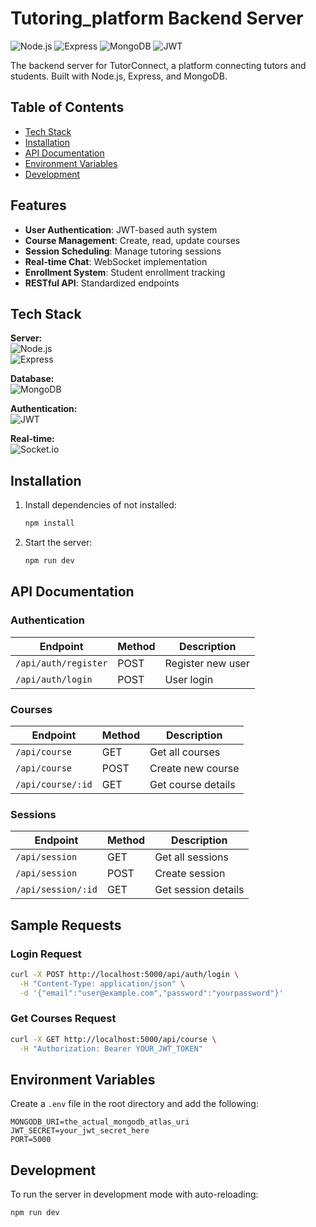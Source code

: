# Tutoring_platform Backend Server

![Node.js](https://img.shields.io/badge/Node.js-18.x-green)
![Express](https://img.shields.io/badge/Express-4.x-lightgrey)
![MongoDB](https://img.shields.io/badge/MongoDB-6.x-green)
![JWT](https://img.shields.io/badge/JWT-Auth-blue)

The backend server for TutorConnect, a platform connecting tutors and students. Built with Node.js, Express, and MongoDB.

## Table of Contents


- [Tech Stack](#tech-stack)
- [Installation](#installation)
- [API Documentation](#api-documentation)
- [Environment Variables](#environment-variables)
- [Development](#development)


## Features

- **User Authentication**: JWT-based auth system  
- **Course Management**: Create, read, update courses  
- **Session Scheduling**: Manage tutoring sessions  
- **Real-time Chat**: WebSocket implementation  
- **Enrollment System**: Student enrollment tracking  
- **RESTful API**: Standardized endpoints  

## Tech Stack

**Server:**  
![Node.js](https://img.shields.io/badge/-Node.js-339933?logo=node.js&logoColor=white)  
![Express](https://img.shields.io/badge/-Express-000000?logo=express&logoColor=white)

**Database:**  
![MongoDB](https://img.shields.io/badge/-MongoDB-47A248?logo=mongodb&logoColor=white)

**Authentication:**  
![JWT](https://img.shields.io/badge/-JWT-000000?logo=json-web-tokens&logoColor=white)

**Real-time:**  
![Socket.io](https://img.shields.io/badge/-Socket.io-010101?logo=socket.io&logoColor=white)

## Installation

1. Install dependencies of not installed:
   ```bash
   npm install
   ```

2. Start the server:
   ```bash
   npm run dev
   ```

## API Documentation

### Authentication

| Endpoint           | Method | Description       |
|--------------------|--------|-------------------|
| `/api/auth/register` | POST   | Register new user |
| `/api/auth/login`    | POST   | User login        |



### Courses

| Endpoint                         | Method | Description           |
|----------------------------------|--------|-----------------------|
| `/api/course`                    | GET    | Get all courses       |
| `/api/course`                    | POST   | Create new course     |
| `/api/course/:id`                | GET    | Get course details    |


### Sessions

| Endpoint             | Method | Description         |
|----------------------|--------|---------------------|
| `/api/session`       | GET    | Get all sessions    |
| `/api/session`       | POST   | Create session      |
| `/api/session/:id`   | GET    | Get session details |

## Sample Requests

### Login Request

```bash
curl -X POST http://localhost:5000/api/auth/login \
  -H "Content-Type: application/json" \
  -d '{"email":"user@example.com","password":"yourpassword"}'
```

### Get Courses Request

```bash
curl -X GET http://localhost:5000/api/course \
  -H "Authorization: Bearer YOUR_JWT_TOKEN"
```

## Environment Variables

Create a `.env` file in the root directory and add the following:

```env
MONGODB_URI=the_actual_mongodb_atlas_uri
JWT_SECRET=your_jwt_secret_here
PORT=5000
```

## Development

To run the server in development mode with auto-reloading:

```bash
npm run dev
```


